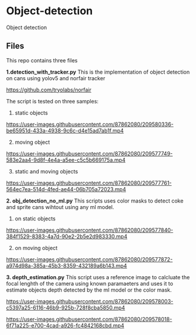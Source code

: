 # Object-detection
Object detection


## Files
This repo contains three files

**1.detection_with_tracker.py**
This is the implementation of object detection on cans using yolov5 and norfair tracker

https://github.com/tryolabs/norfair

The script is tested on three samples:
1. static objects 








https://user-images.githubusercontent.com/87862080/209580336-be65951d-433a-4938-9c6c-d4e15ad7ab1f.mp4



2. moving object



https://user-images.githubusercontent.com/87862080/209577749-583e2aa4-9d8f-4e4a-a5ee-c5c5b669175a.mp4



3. static and moving objects 


https://user-images.githubusercontent.com/87862080/209577761-564ec7ea-514d-4fed-ae44-06b705a72023.mp4



**2. obj_detection_no_ml.py**
This scripts uses color masks to detect coke and sprite cans wihtout using any ml model.
1. on static objects


https://user-images.githubusercontent.com/87862080/209577840-384f1529-8383-4a7d-90e2-2b5e2d983330.mp4

2. on moving object



https://user-images.githubusercontent.com/87862080/209577872-a974d98a-385a-45b3-8359-432189a6b143.mp4


**3. depth_estimation.py**
This script uses a reference image to calcluate the focal lenghth of the camera using known paramaeters and uses it to estimate objects depth detected by the ml model or the color mask.

https://user-images.githubusercontent.com/87862080/209578003-c5397a25-6116-46b9-925b-728f8cba5850.mp4



https://user-images.githubusercontent.com/87862080/209578018-6f71a225-e700-4cad-a926-fc4842168cbd.mp4


